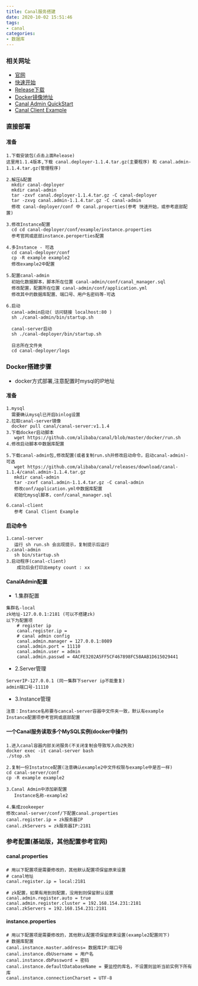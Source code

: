 ```yaml
---
title: Canal服务搭建
date: 2020-10-02 15:51:46
tags: 
- canal
categories: 
- 数据库
---
```


### 相关网址
- [官网](https://github.com/alibaba/canal/wiki/Home)
- [快速开始](https://github.com/alibaba/canal/wiki/QuickStart)
- [Release下载](https://github.com/alibaba/canal/releases)
- [Docker镜像地址](https://hub.docker.com/r/canal/canal-server/tags/)
- [Canal Admin QuickStart](https://github.com/alibaba/canal/wiki/Canal-Admin-QuickStart)
- [Canal Client Example](https://github.com/alibaba/canal/wiki/ClientExample)

### 直接部署
#### 准备
```text
1.下载安装包(点击上面Release)
这里用1.1.4版本,下载 canal.deployer-1.1.4.tar.gz(主要程序) 和 canal.admin-1.1.4.tar.gz(管理程序)

2.解压&配置
  mkdir canal-deployer
  mkdir canal-admin
  tar -zxvf canal.deployer-1.1.4.tar.gz -C canal-deployer
  tar -zxvg canal.admin-1.1.4.tar.gz -C canal-admin
  修改 canal-deployer/conf 中 canal.properties(参考 快速开始，或参考底部配置)

3.修改Instance配置
  cd cd canal-deployer/conf/example/instance.properties
  参考官网或底部instance.peroperties配置

4.多Instance - 可选
  cd canal-deployer/conf
  cp -R example example2
  修改example2中配置

5.配置canal-admin
  初始化数据脚本，脚本所在位置 canal-admin/conf/canal_manager.sql
  修改配置，配置所在位置 canal-admin/conf/application.yml
  修改其中的数据库配置、端口号、用户名密码等-可选

6.启动
  canal-admin启动( 访问链接 localhost:80 )
  sh ./canal-admin/bin/startup.sh
  
  canal-server启动
  sh ./canal-deployer/bin/startup.sh
  
  日志所在文件夹
  cd canal-deployer/logs
```

### Docker搭建步骤
- docker方式部署,注意配置时mysql的IP地址
#### 准备
```text
1.mysql
  需要确认mysql已开启binlog设置
2.拉取canal-server镜像
  docker pull canal/canal-server:v1.1.4
3.下载docker启动脚本
   wget https://github.com/alibaba/canal/blob/master/docker/run.sh
4.修改启动脚本中数据库配置

5.下载canal-admin包,修改配置(或者复制run.sh并修改启动命令，启动canal-admin)-可选
   wget https://github.com/alibaba/canal/releases/download/canal-1.1.4/canal.admin-1.1.4.tar.gz
   mkdir canal-admin
   tar -zxvf canal.admin-1.1.4.tar.gz -C canal-admin
   修改conf/application.yml中数据库配置
   初始化mysql脚本，conf/canal_manager.sql
   
6.canal-client
   参考 Canal Client Example
```

#### 启动命令
```text
1.canal-server
   运行 sh run.sh 会出现提示，复制提示后运行
2.canal-admin
   sh bin/startup.sh
3.启动程序(canal-client)
    成功后会打印出empty count : xx
```

#### CanalAdmin配置

- 1.集群配置
```text
集群名-local
zk地址-127.0.0.1:2181 (可以不搭建zk)
以下为配置项
    # register ip
    canal.register.ip =
    # canal admin config
    canal.admin.manager = 127.0.0.1:8089
    canal.admin.port = 11110
    canal.admin.user = admin
    canal.admin.passwd = 4ACFE3202A5FF5CF467898FC58AAB1D615029441
```

- 2.Server管理
```text
ServerIP-127.0.0.1 (同一集群下server ip不能重复)
admin端口号-11110

```

- 3.Instance管理
```text
注意：Instance名称要与cancal-server容器中文件夹一致，默认有example
Instance配置项参考官网或底部配置

```

#### 一个Canal服务读取多个MySQL实例(docker中操作)
```text
1.进入canal容器内部关闭服务(不关闭复制会导致写入db2失败)
docker exec -it canal-server bash
./stop.sh

2.复制一份Instatnce配置(注意确认example2中文件权限与example中是否一样)
cd canal-server/conf
cp -R example example2

3.Canal Admin中添加新配置
   Instance名称-example2

4.集成zookeeper
修改canal-server/conf/下配置canal.properties
canal.register.ip = zk服务器IP
canal.zkServers = zk服务器IP:2181
```

### 参考配置(基础版，其他配置参考官网)

#### canal.properties
```text
# 用以下配置项是需要修改的，其他默认配置项保留原来设置
# canal地址
canal.register.ip = local:2181

# zk配置，如果有用到则配置，没用到则保留默认设置
canal.admin.register.auto = true
canal.admin.register.cluster = 192.168.154.231:2181
canal.zkServers = 192.168.154.231:2181
```

#### instance.properties
```text
# 用以下配置项是需要修改的，其他默认配置项保留原来设置(example2配置同下)
# 数据库配置
canal.instance.master.address= 数据库IP:端口号
canal.instance.dbUsername = 用户名 
canal.instance.dbPassword = 密码
canal.instance.defaultDatabaseName = 要监控的库名，不设置则监听当前实例下所有库
canal.instance.connectionCharset = UTF-8

```